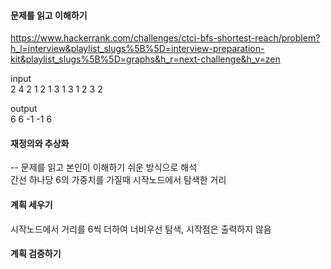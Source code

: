 #### 문제를 읽고 이해하기
https://www.hackerrank.com/challenges/ctci-bfs-shortest-reach/problem?h_l=interview&playlist_slugs%5B%5D=interview-preparation-kit&playlist_slugs%5B%5D=graphs&h_r=next-challenge&h_v=zen

input</br>
2
4 2
1 2
1 3
1
3 1
2 3
2


output</br>
6 6 -1
-1 6

 
#### 재정의와 추상화<br>
-- 문제를 읽고 본인이 이해하기 쉬운 방식으로 해석<br>
간선 하나당 6의 가중치를 가질때 시작노드에서 탐색한 거리

#### 계획 세우기<br>
시작노드에서 거리를 6씩 더하여 너비우선 탐색, 시작점은 출력하지 않음

#### 계획 검증하기

